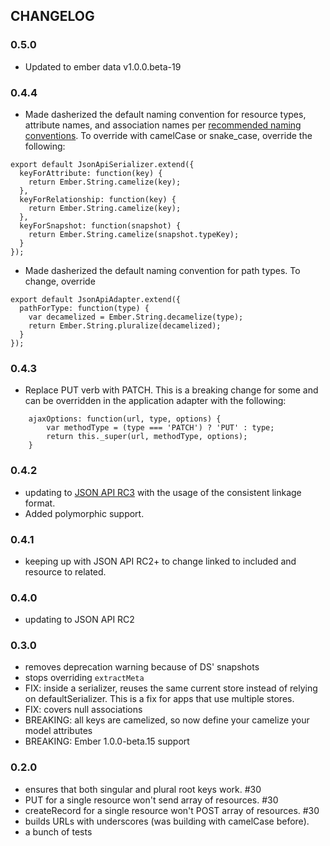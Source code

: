 ## CHANGELOG

### 0.5.0

* Updated to ember data v1.0.0.beta-19

### 0.4.4

* Made dasherized the default naming convention for resource types, attribute names, and association names per [recommended naming conventions](http://jsonapi.org/recommendations/#naming). To override with camelCase or snake_case, override the following:

```
export default JsonApiSerializer.extend({
  keyForAttribute: function(key) {
    return Ember.String.camelize(key);
  },
  keyForRelationship: function(key) {
    return Ember.String.camelize(key);
  },
  keyForSnapshot: function(snapshot) {
    return Ember.String.camelize(snapshot.typeKey);
  }
});
```

* Made dasherized the default naming convention for path types. To change, override

```
export default JsonApiAdapter.extend({
  pathForType: function(type) {
    var decamelized = Ember.String.decamelize(type);
    return Ember.String.pluralize(decamelized);
  }
});
```

### 0.4.3

* Replace PUT verb with PATCH. This is a breaking change for some and can be overridden in the application adapter with the following:

```
    ajaxOptions: function(url, type, options) {
        var methodType = (type === 'PATCH') ? 'PUT' : type;
        return this._super(url, methodType, options);
    }
```

### 0.4.2

* updating to [JSON API RC3](https://github.com/json-api/json-api/blob/827ba3c1130408fdb406d9faab645b0db7dd4fe4/index.md) with the usage of the consistent linkage format.
* Added polymorphic support.

### 0.4.1

* keeping up with JSON API RC2+ to change linked to included and resource to related.

### 0.4.0

* updating to JSON API RC2

### 0.3.0

* removes deprecation warning because of DS' snapshots
* stops overriding `extractMeta`
* FIX: inside a serializer, reuses the same current store instead of relying on
  defaultSerializer. This is a fix for apps that use multiple stores.
* FIX: covers null associations
* BREAKING: all keys are camelized, so now define your camelize your model
  attributes
* BREAKING: Ember 1.0.0-beta.15 support

### 0.2.0

* ensures that both singular and plural root keys work. #30
* PUT for a single resource won't send array of resources. #30
* createRecord for a single resource won't POST array of resources. #30
* builds URLs with underscores (was building with camelCase before).
* a bunch of tests
